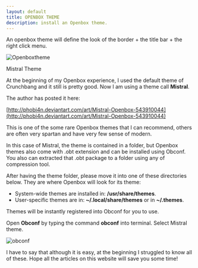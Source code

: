 ```yaml
---
layout: default
title: OPENBOX THEME
description: install an Openbox theme.
---
```


An openbox theme will define the look of the border + the title bar + the right click menu.

![Openboxtheme]({{site.baseurl}}/images/Mistral-Theme.jpg)

Mistral Theme

At the beginning of my Openbox experience, I used the default theme of Crunchbang and it still is pretty good. Now I am using a theme call **Mistral**.

The author has posted it here:

[http://phobi4n.deviantart.com/art/Mistral-Openbox-543910044](http://phobi4n.deviantart.com/art/Mistral-Openbox-543910044)

This is one of the some rare Openbox themes that I can recommend, others are often very spartan and have very few sense of modern.

In this case of Mistral, the theme is contained in a folder, but Openbox themes also come with .obt extension and can be installed using Obconf. You also can extracted that .obt package to a folder using any of compression tool.

After having the theme folder, please move it into one of these directories below. They are where Openbox will look for its theme:

* System-wide themes are installed in: **/usr/share/themes**.
* User-specific themes are in: **~/.local/share/themes** or in **~/.themes**.

Themes will be instantly registered into Obconf for you to use.

Open **Obconf** by typing the command **obconf** into terminal. Select Mistral theme.

![obconf]({{site.baseurl}}/images/obconf.png)

I have to say that although it is easy, at the beginning I struggled to know all of these. Hope all the articles on this website will save you some time!
